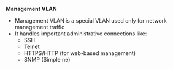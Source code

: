 **Management VLAN**
- Management VLAN is a special VLAN used only for network management traffic
- It handles important administrative connections like:
	- SSH
	- Telnet
	- HTTPS/HTTP (for web-based management)
	- SNMP (Simple ne)